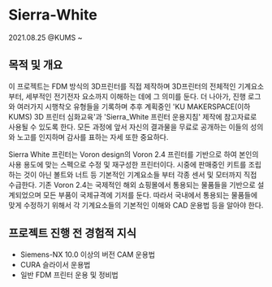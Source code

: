 # Sierra-White
2021.08.25 @KUMS ~

## 목적 및 개요
이 프로젝트는 FDM 방식의 3D프린터를 직접 제작하며 3D프린터의 전체적인 기계요소부터, 세부적인 전기전자 요소까지 이해하는 데에 그 의미를 둔다. 더 나아가, 진행 로그와 여러가지 시행착오 유형들을 기록하며 추후 계획중인 'KU MAKERSPACE(이하 KUMS) 3D 프린터 심화교육'과 'Sierra_White 프린터 운용지침' 제작에 참고자료로 사용될 수 있도록 한다. 모든 과정에 앞서 자신의 결과물을 무료로 공개하는 이들의 성의와 노고를 인지하며 감사를 표하는 자세 또한 중요하다.

Sierra White 프린터는 Voron design의 Voron 2.4 프린터를 기반으로 하여 본인의 사용 용도에 맞는 스펙으로 수정 및 재구성한 프린터이다. 시중에 판매중인 키트를 조립하는 것이 아닌 볼트와 너트 등 기본적인 기계요소들 부터 각종 센서 및 모터까지 직접 수급한다. 기존 Voron 2.4는 국제적인 해외 쇼핑몰에서 통용되는 물품들을 기반으로 설계되었으며 모든 부품이 국제규격에 기저를 둔다. 따라서 국내에서 통용되는 물품들에 맞게 수정하기 위해서 각 기계요소들의 기본적인 이해와 CAD 운용법 등을 알아야 한다.

## 프로젝트 진행 전 경험적 지식
* Siemens-NX 10.0 이상의 버전 CAM 운용법 
* CURA 슬라이서 운용법
* 일반 FDM 프린터 운용 및 정비법
